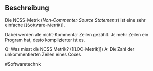 ## Beschreibung
Die NCSS-Metrik (*Non-Commenten Source Statements*) ist eine sehr einfache [[Software-Metrik]].

Dabei werden alle nicht-Kommentar Zeilen gezählt.
Je mehr Zeilen ein Program hat, desto komplizierter ist es.

Q: Was misst die NCSS Metrik? ([[LOC-Metrik]])
A: Die Zahl der unkommentierten Zeilen eines Codes
<!--ID: 1645610669065-->



#Softwaretechnik 